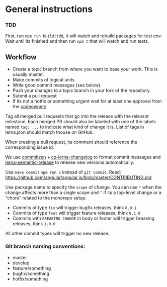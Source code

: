 # General instructions

### TDD

First, run `npm run build:tdd`, it will watch and rebuild packages for test env.
Wait until its finished and then run `npm t` that will watch and run tests.

## Workflow

- Create a topic branch from where you want to base your work. This is usually master.
- Make commits of logical units.
- Write good commit messages (see below).
- Push your changes to a topic branch in your fork of the repository.
- Submit a pull request
- If its not a hotfix or something urgent wait for at least one approval from
  the [codeowners](https://help.github.com/articles/about-codeowners/)

Tag all merged pull requests that go into the release with the relevant milestone.
Each merged PR should also be labeled with one of the labels named
`tag: ...`  to indicate what kind of change it is.
List of tags in lerna.json should match thouse on GitHub.

When creating a pull request, its comment should reference the corresponding issue id.

We use [commitizen](https://github.com/commitizen/cz-cli) +
[cz-lerna-changelog](https://github.com/atlassian/cz-lerna-changelog) to format commit messages and
[lerna-semantic-release](https://github.com/atlassian/lerna-semantic-release) to release new versions automatically.

Use `make commit` `npm run c` instead of `git commit`.
Read: https://github.com/angular/angular.js/blob/master/CONTRIBUTING.md

Use package name to specify the `scope` of change.
You can use `*` when the change affects more than a single scope and `^` if its
a top-level change or a "chore" related to the monorepo setup.

* Commits of type `fix` will trigger bugfix releases, think `0.0.1`
* Commits of type `feat` will trigger feature releases, think `0.1.0`
* Commits with `BREAKING CHANGE` in body or footer will trigger breaking releases, think `1.0.0`

All other commit types will trigger no new release.

### Git branch naming conventions:

* master
* develop
* feature/something
* bugfix/something
* hotfix/something
